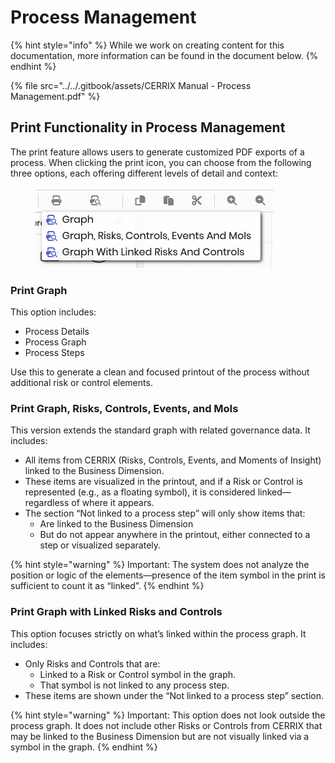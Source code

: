 # Process Management

{% hint style="info" %}
While we work on creating content for this documentation, more information can be found in the document below.
{% endhint %}

{% file src="../../.gitbook/assets/CERRIX Manual - Process Management.pdf" %}

## Print Functionality in Process Management

The print feature allows users to generate customized PDF exports of a process. When clicking the print icon, you can choose from the following three options, each offering different levels of detail and context:

<figure><img src="../../.gitbook/assets/image.png" alt=""><figcaption></figcaption></figure>

### Print Graph

This option includes:

* Process Details
* Process Graph
* Process Steps

Use this to generate a clean and focused printout of the process without additional risk or control elements.

### Print Graph, Risks, Controls, Events, and MoIs

This version extends the standard graph with related governance data. It includes:

* All items from CERRIX (Risks, Controls, Events, and Moments of Insight) linked to the Business Dimension.
* These items are visualized in the printout, and if a Risk or Control is represented (e.g., as a floating symbol), it is considered linked—regardless of where it appears.
* The section “Not linked to a process step” will only show items that:
  * Are linked to the Business Dimension
  * But do not appear anywhere in the printout, either connected to a step or visualized separately.

{% hint style="warning" %}
Important: The system does not analyze the position or logic of the elements—presence of the item symbol in the print is sufficient to count it as “linked”.
{% endhint %}

### Print Graph with Linked Risks and Controls

This option focuses strictly on what’s linked within the process graph. It includes:

* Only Risks and Controls that are:
  * Linked to a Risk or Control symbol in the graph.
  * That symbol is not linked to any process step.
* These items are shown under the “Not linked to a process step” section.

{% hint style="warning" %}
Important: This option does not look outside the process graph. It does not include other Risks or Controls from CERRIX that may be linked to the Business Dimension but are not visually linked via a symbol in the graph.
{% endhint %}
